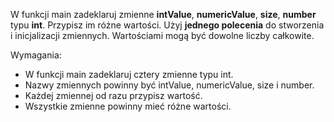 W funkcji main zadeklaruj zmienne **intValue**, **numericValue**, **size**, **number** typu **int**.
Przypisz im różne wartości. Użyj **jednego polecenia** do stworzenia i inicjalizacji zmiennych.
Wartościami mogą być dowolne liczby całkowite.

Wymagania:

- W funkcji main zadeklaruj cztery zmienne typu int.
- Nazwy zmiennych powinny być intValue, numericValue, size i number.
- Każdej zmiennej od razu przypisz wartość.
- Wszystkie zmienne powinny mieć różne wartości.